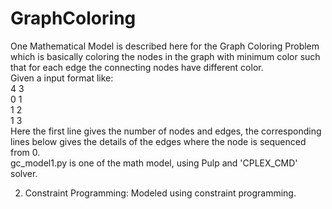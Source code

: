# GraphColoring
One Mathematical Model is described here for the Graph Coloring Problem which is basically coloring the nodes in the graph with minimum color such that for each edge the connecting nodes have different color. \
Given a input format like: \
4 3 \
0 1 \
1 2 \
1 3 \
Here the first line gives the number of nodes and edges, the corresponding lines below gives the details of the edges where the node is sequenced from 0. \
gc_model1.py is one of the math model, using Pulp and 'CPLEX_CMD' solver.

2) Constraint Programming:
    Modeled using constraint programming.
